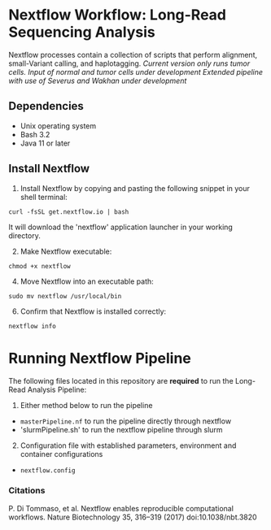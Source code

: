 # Nextflow Workflow: Long-Read Sequencing Analysis
Nextflow processes contain a collection of scripts that perform alignment, small-Variant calling, and haplotagging.
*Current version only runs tumor cells. Input of normal and tumor cells under development*
*Extended pipeline with use of Severus and Wakhan under development*


## Dependencies
- Unix operating system
- Bash 3.2
- Java 11 or later


## Install Nextflow
1. Install Nextflow by copying and pasting the following snippet in your shell terminal: 

```
curl -fsSL get.nextflow.io | bash
```

It will download the 'nextflow' application launcher in your working directory.


2. Make Nextflow executable:

```
chmod +x nextflow
```  

4. Move Nextflow into an executable path:

```
sudo mv nextflow /usr/local/bin
```  
  
6. Confirm that Nextflow is installed correctly:

```
nextflow info 
```
   
# Running Nextflow Pipeline
The following files located in this repository are **required** to run the Long-Read Analysis Pipeline: 
1. Either method below to run the pipeline
  - `masterPipeline.nf` to run the pipeline directly through nextflow
  - 'slurmPipeline.sh' to run the nextflow pipeline through slurm
2. Configuration file with established parameters, environment and container configurations
  - `nextflow.config` 


### Citations
P. Di Tommaso, et al. Nextflow enables reproducible computational workflows. Nature Biotechnology 35, 316–319 (2017) doi:10.1038/nbt.3820


